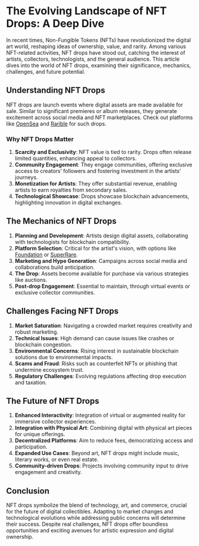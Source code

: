 # The Evolving Landscape of NFT Drops: A Deep Dive

In recent times, Non-Fungible Tokens (NFTs) have revolutionized the digital art world, reshaping ideas of ownership, value, and rarity. Among various NFT-related activities, NFT drops have stood out, catching the interest of artists, collectors, technologists, and the general audience. This article dives into the world of NFT drops, examining their significance, mechanics, challenges, and future potential.

## Understanding NFT Drops

NFT drops are launch events where digital assets are made available for sale. Similar to significant premieres or album releases, they generate excitement across social media and NFT marketplaces. Check out platforms like [OpenSea](https://opensea.io/) and [Rarible](https://rarible.com/) for such drops.

### Why NFT Drops Matter

1. **Scarcity and Exclusivity**: NFT value is tied to rarity. Drops often release limited quantities, enhancing appeal to collectors. 
2. **Community Engagement**: They engage communities, offering exclusive access to creators’ followers and fostering investment in the artists’ journeys.
3. **Monetization for Artists**: They offer substantial revenue, enabling artists to earn royalties from secondary sales.
4. **Technological Showcase**: Drops showcase blockchain advancements, highlighting innovation in digital exchanges.

## The Mechanics of NFT Drops

1. **Planning and Development**: Artists design digital assets, collaborating with technologists for blockchain compatibility.
2. **Platform Selection**: Critical for the artist's vision, with options like [Foundation](https://foundation.app/) or [SuperRare](https://superrare.com/).
3. **Marketing and Hype Generation**: Campaigns across social media and collaborations build anticipation.
4. **The Drop**: Assets become available for purchase via various strategies like auctions.
5. **Post-drop Engagement**: Essential to maintain, through virtual events or exclusive collector communities.

## Challenges Facing NFT Drops

1. **Market Saturation**: Navigating a crowded market requires creativity and robust marketing.
2. **Technical Issues**: High demand can cause issues like crashes or blockchain congestion.
3. **Environmental Concerns**: Rising interest in sustainable blockchain solutions due to environmental impacts.
4. **Scams and Fraud**: Risks such as counterfeit NFTs or phishing that undermine ecosystem trust.
5. **Regulatory Challenges**: Evolving regulations affecting drop execution and taxation.

## The Future of NFT Drops

1. **Enhanced Interactivity**: Integration of virtual or augmented reality for immersive collector experiences.
2. **Integration with Physical Art**: Combining digital with physical art pieces for unique offerings.
3. **Decentralized Platforms**: Aim to reduce fees, democratizing access and participation.
4. **Expanded Use Cases**: Beyond art, NFT drops might include music, literary works, or even real estate.
5. **Community-driven Drops**: Projects involving community input to drive engagement and creativity.

## Conclusion

NFT drops symbolize the blend of technology, art, and commerce, crucial for the future of digital collectibles. Adapting to market changes and technological evolutions while addressing public concerns will determine their success. Despite real challenges, NFT drops offer boundless opportunities and exciting avenues for artistic expression and digital ownership.
